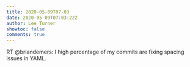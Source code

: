 ```yaml
---
title: 2020-05-09T07-03
date: 2020-05-09T07:03:22Z
author: Lee Turner
showtoc: false
comments: true
---
```


RT @briandemers: I high percentage of my commits are fixing spacing issues in YAML.

